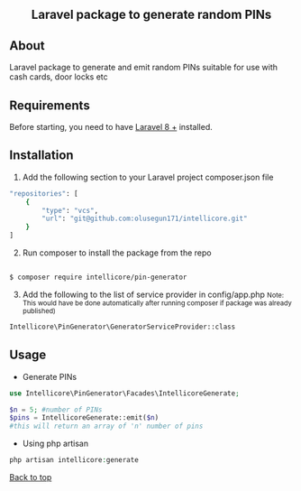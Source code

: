 <h2 align="center">Laravel package to generate random PINs</h2>



## About ##

Laravel package to generate and emit random PINs suitable for use with cash cards, door locks etc

## Requirements ##

Before starting, you need to have [Laravel 8 +](https://laravel.com) installed.

## Installation ##

1. Add the following section to your Laravel project composer.json file
```bash
"repositories": [
    {
        "type": "vcs",
        "url": "git@github.com:olusegun171/intellicore.git"
    }
]
```
2. Run composer to install the package from the repo
```bash

$ composer require intellicore/pin-generator
```
3. Add the following to the list of service provider in config/app.php
<small>Note: This would have be done automatically after running composer if package was already published)</small>
```bash
Intellicore\PinGenerator\GeneratorServiceProvider::class
```

## Usage ##

- Generate PINs
```php
use Intellicore\PinGenerator\Facades\IntellicoreGenerate;

$n = 5; #number of PINs
$pins = IntellicoreGenerate::emit($n)
#this will return an array of 'n' number of pins
```

- Using php artisan
```php
php artisan intellicore:generate
```


<a href="#top">Back to top</a>